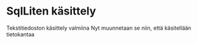 # SqlLiten käsittely
Tekstitiedoston käsittely valmiina
Nyt muunnetaan se niin, että käsitellään tietokantaa
